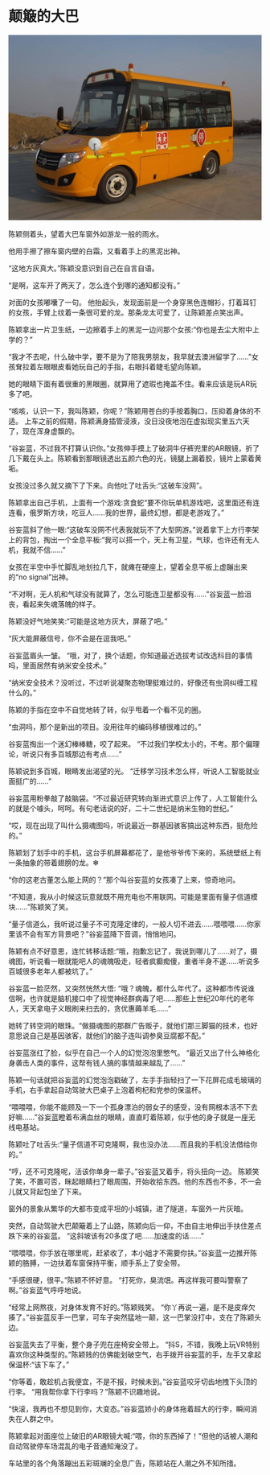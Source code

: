 # 颠簸的大巴

![](../.gitbook/assets/image.png)

陈颖侧着头，望着大巴车窗外如游龙一般的雨水。 

他用手擦了擦车窗内壁的白霜，又看着手上的黑泥出神。

“这地方灰真大。”陈颖没意识到自己在自言自语。 

“是啊，这车开了两天了，怎么连个到哪的通知都没有。”

对面的女孩嘟囔了一句。 他抬起头，发现面前是一个身穿黑色连帽衫，打着耳钉的女孩，手臂上纹着一条很可爱的龙。那条龙太可爱了，让陈颖差点笑出声。

 陈颖拿出一片卫生纸，一边擦着手上的黑泥一边问那个女孩:“你也是去尘大附中上学的？”

 “我才不去呢，什么破中学，要不是为了陪我男朋友，我早就去澳洲留学了……”女孩耷拉着左眼眼皮看她玩自己的手指，右眼抖着睫毛望向陈颖。

 她的眼睛下面有着很重的黑眼圈，就算用了遮瑕也掩盖不住。看来应该是玩AR玩多了吧。 

“咳咳，认识一下，我叫陈颖，你呢？”陈颖用苍白的手按着胸口，压抑着身体的不适。 上车之前的假期，陈颖满身插管浸液，没日没夜地泡在虚拟现实里五六天了，现在浑身虚飘的。

 “谷妄蓝，不过我不打算认识你。”女孩伸手摸上了破洞牛仔裤兜里的AR眼镜，折了几下戴在头上。陈颖看到那眼镜透出五颜六色的光，镜腿上漏着胶，镜片上蒙着黄垢。

女孩没过多久就又摘下了下来。向他吐了吐舌头:“这破车没网”。 

陈颖拿出自己手机，上面有一个游戏:贪食蛇“要不你玩单机游戏吧，这里面还有连连看，俄罗斯方块，吃豆人……我的世界，最终幻想，都是老游戏了。” 

谷妄蓝斜了他一眼:“这破车没网不代表我就玩不了大型网游。”说着拿下上方行李架上的背包，掏出一个全息平板:“我可以搭一个，天上有卫星，气球，也许还有无人机，我就不信……” 

女孩在半空中手忙脚乱地划拉几下，就瘫在硬座上，望着全息平板上虚蹦出来的“no signal”出神。 

“不对啊，无人机和气球没有就算了，怎么可能连卫星都没有……”谷妄蓝一脸沮丧，看起来失魂落魄的样子。 

陈颖没好气地笑笑:“可能是这地方灰大，屏蔽了吧。”

 “灰大能屏蔽信号，你不会是在逗我吧。”

谷妄蓝眉头一皱。 “哦，对了，换个话题，你知道最近选拔考试改选科目的事情吗，里面居然有纳米安全技术。” 

“纳米安全技术？没听过，不过听说凝聚态物理挺难过的，好像还有虫洞纠缠工程什么的。”

陈颖的手指在空中不自觉地转了转，似乎甩着一个看不见的圈。 

“虫洞吗，那个是新出的项目。没用往年的编码移植很难过的。”

谷妄蓝掏出一个迷幻棒棒糖，咬了起来。 “不过我们学校太小的，不考。那个偏理论，听说只有多百城那边有考点……”

陈颖说到多百城，眼睛发出渴望的光。 “迁移学习技术怎么样，听说人工智能就业面挺广的……”

谷妄蓝用粉拳敲了敲脑袋。“不过最近研究转向渐进式意识上传了，人工智能什么的就是个噱头，呵呵。有句老话说的好，二十二世纪是纳米生物的世纪。” 

“哎，现在出现了叫什么摄魂图吗，听说最近一群基因骇客搞出这种东西，挺危险的。”

陈颖划了划手中的手机，这台手机屏幕都花了，是他爷爷传下来的，系统壁纸上有一条抽象的带着翅膀的龙。✻

 “你的这老古董怎么能上网的？”那个叫谷妄蓝的女孩凑了上来，惊奇地问。 

“不知道，我从小时候这玩意就既不用充电也不用联网。可能是里面有量子信道模块……”陈颖笑了笑。 

“量子信道么，我听说过量子不可克隆定律的，一般人切不进去……喂喂喂……你家里该不会有军方背景吧？”谷妄蓝降下音调，悄悄地问。

陈颖有点不好意思，连忙转移话题:“哦，抱歉忘记了，我说到哪儿了……对了，摄魂图，听说看一眼就能吧人的魂魄吸走，轻者疯癫痴傻，重者半身不遂……听说多百城很多老年人都被坑了。” 

谷妄蓝一脸茫然，又突然恍然大悟: “哦？魂魄，都什么年代了。这种都市传说谁信啊，也许就是脑机接口中了视觉神经群病毒了吧……那些上世纪20年代的老年人，天天拿电子义眼刷来扫去的，贪优惠薅羊毛……” 

她转了转空洞的眼珠。“做摄魂图的那群广告贩子，就他们那三脚猫的技术，也好意思说自己是基因骇客，就他们的脑子连叫调参臭豆腐都不配。”

谷妄蓝涨红了脸，似乎在自己一个人的幻觉泡泡里憋气。 “最近又出了什么神格化身袭击人类的事件，这帮有钱人搞的事情越来越乱了……”

陈颖一句话就把谷妄蓝的幻觉泡泡戳破了，左手手指轻扫了一下花屏花成毛玻璃的手机，右手拿起自动驾驶大巴桌子上泡着枸杞和党参的保温杯。

 “喂喂喂，你能不能顾及一下一个孤身漂泊的弱女子的感受，没有网根本活不下去好嘛……”谷妄蓝瞪着布满血丝的眼睛，直直盯着陈颖，似乎他的身子就是一座无线电基站。 

陈颖吐了吐舌头:“量子信道不可克隆啊，我也没办法……而且我的手机没法借给你的。” 

“哼，还不可克隆呢，活该你单身一辈子。”谷妄蓝叉着手，将头扭向一边。 陈颖笑了笑，不置可否，眯起眼睛扫了眼周围，开始收拾东西。他的东西也不多，不一会儿就又背起包坐了下来。 

窗外的景象从繁华的大都市变成平坦的小城镇，进了隧道，车窗外一片灰暗。

突然，自动驾驶大巴颠簸着上了山路，陈颖向后一仰，不由自主地伸出手扶住差点跌下来的谷妄蓝。 “这斜坡该有20多度了吧……加速度的话……” 

“喂喂喂，你手放在哪里呢，赶紧收了，本小姐才不需要你扶。”谷妄蓝一边推开陈颖的胳膊，一边扶着车窗保持平衡，顺手系上了安全带。

“手感很硬，很平。”陈颖不怀好意。 “打死你，臭流氓。再这样我可要叫警察了啊。”谷妄蓝气呼呼地说。

“经常上网熬夜，对身体发育不好的。”陈颖贱笑。 “你丫再说一遍，是不是皮痒欠揍了。”谷妄蓝反手一巴掌，可车子突然猛地一颠，这一巴掌没打中，支在了陈颖头边。

谷妄蓝失去了平衡，整个身子兜在座椅安全带上。 “抖S，不错，我晚上玩VR特别喜欢你这种类型的。”陈颖贱的仿佛能划破空气，右手拨开谷妄蓝的手，左手又拿起保温杯:“该下车了。”

 “你等着，敢趁机占我便宜，不是不报，时候未到。”谷妄蓝咬牙切齿地拽下头顶的行李。 “用我帮你拿下行李吗？”陈颖不识趣地说。 

“快滚，我再也不想见到你，大变态。”谷妄蓝娇小的身体拖着超大的行李，瞬间消失在人群之中。 

陈颖拿起对面座位上破旧的AR眼镜大喊:“喂，你的东西掉了！”但他的话被人潮和自动驾驶停车场混乱的电子音通知淹没了。

车站里的各个角落蹦出五彩斑斓的全息广告，陈颖站在人潮之外不知所措。


